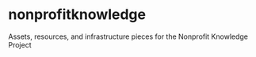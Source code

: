 # nonprofitknowledge
Assets, resources, and infrastructure pieces for the Nonprofit Knowledge Project
